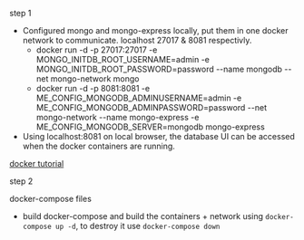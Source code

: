 step 1

- Configured mongo and mongo-express locally, put them in one docker network to communicate. localhost 27017 & 8081 respectivly.
    - docker run -d -p 27017:27017 -e MONGO_INITDB_ROOT_USERNAME=admin -e MONGO_INITDB_ROOT_PASSWORD=password --name mongodb --net mongo-network mongo
    - docker run -d -p 8081:8081 -e ME_CONFIG_MONGODB_ADMINUSERNAME=admin -e ME_CONFIG_MONGODB_ADMINPASSWORD=password --net mongo-network --name mongo-express -e ME_CONFIG_MONGODB_SERVER=mongodb mongo-express
- Using localhost:8081 on local browser, the database UI can be accessed when the docker containers are running.

[docker tutorial](https://www.youtube.com/watch?v=3c-iBn73dDE&t=3371s)

step 2

docker-compose files

- build docker-compose and build the containers + network using `docker-compose up -d`, to destroy it use `docker-compose down`